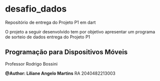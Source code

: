 # desafio_dados
Repositório de entrega do Projeto P1 em dart

O projeto a seguir desenvolvido tem por objetivo apresentar um programa de sorteio de dados entrega do Projeto P1

## Programação para Dispositivos Móveis
Professor Rodrigo Bossini

**@Author: Liliane Angelo Martins**
RA 2040482213003

